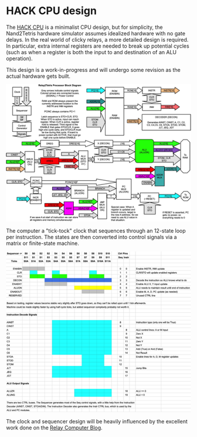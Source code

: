 # HACK CPU design

The [HACK CPU](https://www.nand2tetris.org/project05) is a minimalist CPU design, but for simplicity, the Nand2Tetris hardware simulator assumes idealized hardware with no gate delays. In the real world of clicky relays, a more detailed design is required. In particular, extra internal registers are needed to break up potential cycles (such as when a register is both the input to and destination of an ALU operation).

This design is a work-in-progress and will undergo some revision as the actual hardware gets built.

![Block diagram for the expanded design](/Images/BlockDiagram.jpg)

The computer a "tick-tock" clock that sequences through an 12-state loop per instruction. The states are then converted into control signals via a matrix or finite-state machine.

![Instruction State Matrix](/Images/TimingDiagram.jpg)

The clock and sequencer design will be heavily influenced by the excellent work done on the [Relay Computer Blog](https://relaycomputer.co.uk/2014/09/sequencing-control-design-overview).

